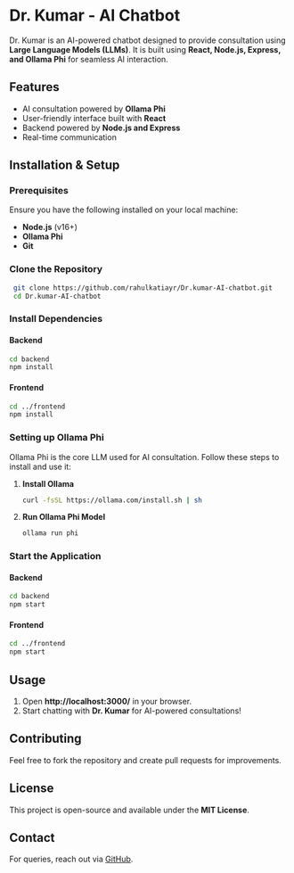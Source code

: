 # Dr. Kumar - AI Chatbot

Dr. Kumar is an AI-powered chatbot designed to provide consultation using **Large Language Models (LLMs)**. It is built using **React, Node.js, Express, and Ollama Phi** for seamless AI interaction.

## Features
- AI consultation powered by **Ollama Phi**
- User-friendly interface built with **React**
- Backend powered by **Node.js and Express**
- Real-time communication

## Installation & Setup

### Prerequisites
Ensure you have the following installed on your local machine:
- **Node.js** (v16+)
- **Ollama Phi**
- **Git**

### Clone the Repository
```sh
 git clone https://github.com/rahulkatiayr/Dr.kumar-AI-chatbot.git
 cd Dr.kumar-AI-chatbot
```

### Install Dependencies
#### Backend
```sh
cd backend
npm install
```
#### Frontend
```sh
cd ../frontend
npm install
```

### Setting up Ollama Phi
Ollama Phi is the core LLM used for AI consultation. Follow these steps to install and use it:

1. **Install Ollama**
   ```sh
   curl -fsSL https://ollama.com/install.sh | sh
   ```
2. **Run Ollama Phi Model**
   ```sh
   ollama run phi
   ```

### Start the Application
#### Backend
```sh
cd backend
npm start
```
#### Frontend
```sh
cd ../frontend
npm start
```

## Usage
1. Open **http://localhost:3000/** in your browser.
2. Start chatting with **Dr. Kumar** for AI-powered consultations!

## Contributing
Feel free to fork the repository and create pull requests for improvements.

## License
This project is open-source and available under the **MIT License**.

## Contact
For queries, reach out via [GitHub](https://github.com/rahulkatiayr).

